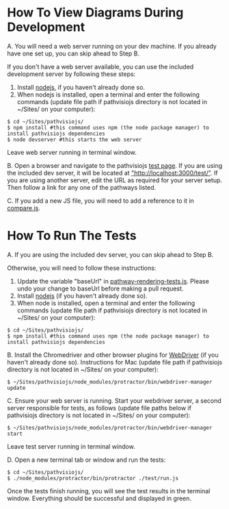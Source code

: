 # How To View Diagrams During Development

A. You will need a web server running on your dev machine. If you already have one set up, you can skip ahead to Step B.

If you don't have a web server available, you can use the included development server by following these steps:

1. Install [nodejs](http://nodejs.org/download/), if you haven't already done so.
2. When nodejs is installed, open a terminal and enter the following commands (update file path if pathvisiojs directory is not located in ~/Sites/ on your computer):

```
$ cd ~/Sites/pathvisiojs/
$ npm install #this command uses npm (the node package manager) to install pathvisiojs dependencies
$ node devserver #this starts the web server
```
Leave web server running in terminal window.

B. Open a browser and navigate to the pathvisiojs [test page](https://github.com/wikipathways/pathvisiojs/blob/master/test/index.html). If you are using the included dev server, it will be located at ["http://localhost:3000/test/"](http://localhost:3000/test/). If you are using another server, edit the URL as required for your server setup. Then follow a link for any one of the pathways listed.

C. If you add a new JS file, you will need to add a reference to it in [compare.js](https://github.com/wikipathways/pathvisiojs/blob/master/test/compare.js#L116).

# How To Run The Tests

A. If you are using the included dev server, you can skip ahead to Step B.

Otherwise, you will need to follow these instructions:

1. Update the variable "baseUrl" in [pathway-rendering-tests.js](https://github.com/wikipathways/pathvisiojs/blob/master/test/e2e/pathway-rendering-tests.js#L16). Please undo your change to baseUrl before making a pull request.
2. Install [nodejs](http://nodejs.org/download/) (if you haven't already done so).
3. When node is installed, open a terminal and enter the following commands (update file path if pathvisiojs directory is not located in ~/Sites/ on your computer):

```
$ cd ~/Sites/pathvisiojs/
$ npm install #this command uses npm (the node package manager) to install pathvisiojs dependencies
```

B. Install the Chromedriver and other browser plugins for [WebDriver](http://docs.seleniumhq.org/projects/webdriver/) (if you haven't already done so). Instructions for Mac (update file path if pathvisiojs directory is not located in ~/Sites/ on your computer):

```
$ ~/Sites/pathvisiojs/node_modules/protractor/bin/webdriver-manager update
```

C. Ensure your web server is running. Start your webdriver server, a second server responsible for tests, as follows (update file paths below if pathvisiojs directory is not located in ~/Sites/ on your computer):

```
$ ~/Sites/pathvisiojs/node_modules/protractor/bin/webdriver-manager start
```

Leave test server running in terminal window.

D. Open a new terminal tab or window and run the tests:

```
$ cd ~/Sites/pathvisiojs/
$ ./node_modules/protractor/bin/protractor ./test/run.js
```

Once the tests finish running, you will see the test results in the terminal window. Everything should be successful and displayed in green.

